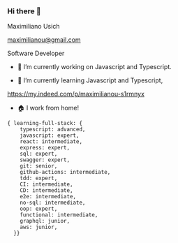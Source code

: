 ### Hi there 👋

<!--
**maximilianou/maximilianou** is a ✨ _special_ ✨ repository because its `README.md` (this file) appears on your GitHub profile.

Here are some ideas to get you started:

- 🔭 I’m currently working on ...
- 🌱 I’m currently learning ...
- 👯 I’m looking to collaborate on ...
- 🤔 I’m looking for help with ...
- 💬 Ask me about ...
- 📫 How to reach me: ...
- 😄 Pronouns: ...
- ⚡ Fun fact: ...
-->

Maximiliano Usich

maximilianou@gmail.com

Software Developer

- 🔭 I’m currently working on Javascript and Typescript.

- 🌱 I’m currently learning Javascript and Typescript, 

https://my.indeed.com/p/maximilianou-s1rmnyx
   
- :house: I work from home!

```
{ learning-full-stack: {
    typescript: advanced, 
    javascript: expert, 
    react: intermediate,
    express: expert,
    sql: expert,
    swagger: expert, 
    git: senior,
    github-actions: intermediate, 
    tdd: expert, 
    CI: intermediate,
    CD: intermediate, 
    e2e: intermediate, 
    no-sql: intermediate,
    oop: expert,
    functional: intermediate,
    graphql: junior,
    aws: junior,
  }}
```
